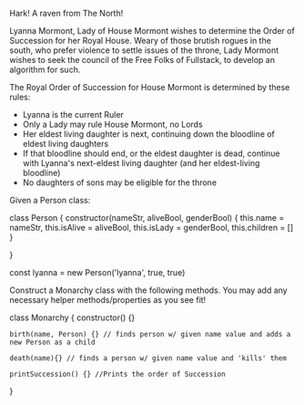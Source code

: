 Hark! A raven from The North!

Lyanna Mormont, Lady of House Mormont wishes to determine the Order of Succession for her Royal House. Weary of those brutish rogues in the south, who prefer violence to settle issues of the throne, Lady Mormont wishes to seek the council of the Free Folks of Fullstack, to develop an algorithm for such.

The Royal Order of Succession for House Mormont is determined by these rules:

- Lyanna is the current Ruler
- Only a Lady may rule House Mormont, no Lords
- Her eldest living daughter is next, continuing down the bloodline of eldest living daughters
- If that bloodline should end, or the eldest daughter is dead, continue with Lyanna's next-eldest living daughter (and her eldest-living bloodline)
- No daughters of sons may be eligible for the throne

Given a Person class:

class Person {
    constructor(nameStr, aliveBool, genderBool) {
        this.name = nameStr,
        this.isAlive = aliveBool,
        this.isLady = genderBool,
        this.children = []
    }

}

const lyanna = new Person('lyanna', true, true)

Construct a Monarchy class with the following methods. You may add any necessary helper methods/properties as you see fit!

class Monarchy {
    constructor() {}

    birth(name, Person) {} // finds person w/ given name value and adds a new Person as a child

    death(name){} // finds a person w/ given name value and 'kills' them

    printSuccession() {} //Prints the order of Succession 

}
